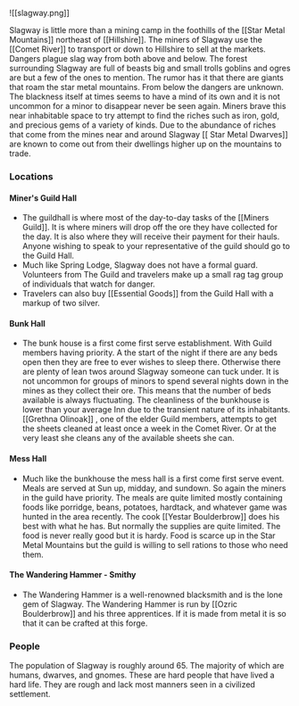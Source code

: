 ![[slagway.png]]

Slagway is little more than a mining camp in the foothills of the [[Star Metal Mountains]] northeast of [[Hillshire]]. The miners of Slagway use the [[Comet River]] to transport or down to Hillshire to sell at the markets. Dangers plague slag way from both above and below. The forest surrounding Slagway are full of beasts big and small trolls goblins and ogres are but a few of the ones to mention. The rumor has it that there are giants that roam the star metal mountains. From below the dangers are unknown. The blackness itself at times seems to have a mind of its own and it is not uncommon for a minor to disappear never be seen again. Miners brave this near inhabitable space to try attempt to find the riches such as iron, gold, and precious gems of a variety of kinds. Due to the abundance of riches that come from the mines near and around Slagway [[ Star Metal Dwarves]] are known to come out from their dwellings higher up on the mountains to trade.

### Locations 

#### Miner's Guild Hall
- The guildhall is where most of the day-to-day tasks of the [[Miners Guild]]. It is where miners will drop off the ore they have collected for the day. It is also where they will receive their payment for their hauls. Anyone wishing to speak to your representative of the guild should go to the Guild Hall.
- Much like Spring Lodge, Slagway does not have a formal guard. Volunteers from The Guild and travelers make up a small rag tag group of individuals that watch for danger.
- Travelers can also buy [[Essential Goods]] from the Guild Hall with a markup of two silver. 
#### Bunk Hall
- The bunk house is a first come first serve establishment. With Guild members having priority. A the start of the night if there are any beds open then they are free to ever wishes to sleep there. Otherwise there are plenty of lean twos around Slagway someone can tuck under. It is not uncommon for groups of minors to spend several nights down in the mines as they collect their ore. This means that the number of beds available is always fluctuating. The cleanliness of the bunkhouse is lower than your average Inn due to the transient nature of its inhabitants. [[Grethna Olinoak]] , one of the elder Guild members, attempts to get the sheets cleaned at least once a week in the Comet River. Or at the very least she cleans any of the available sheets she can.
#### Mess Hall 
-  Much like the bunkhouse the mess hall is a first come first serve event. Meals are served at Sun up, midday, and sundown. So again the miners in the guild have priority. The meals are quite limited mostly containing foods like porridge, beans, potatoes, hardtack, and whatever game was hunted in the area recently. The cook [[Yestar Boulderbrow]] does his best with what he has. But normally the supplies are quite limited. The food is never really good but it is hardy. Food is scarce up in the Star Metal Mountains but the guild is willing to sell rations to those who need them.
#### The Wandering Hammer - Smithy
- The Wandering Hammer is a well-renowned blacksmith and is the lone gem of Slagway. The Wandering Hammer is run by [[Ozric Boulderbrow]] and his three apprentices. If it is made from metal it is so that it can be crafted at this forge.
### People 
The population of Slagway is roughly around 65. The majority of which are humans, dwarves, and gnomes. These are hard people that have lived a hard life. They are rough and lack most manners seen in a civilized settlement.